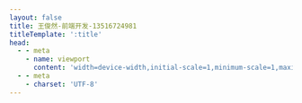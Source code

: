 ```yaml
---
layout: false
title: 王俊然-前端开发-13516724981
titleTemplate: ':title'
head:
  - - meta
    - name: viewport
      content: 'width=device-width,initial-scale=1,minimum-scale=1,maximum-scale=1,user-scalable=no,viewport-fit=cover'
  - - meta
    - charset: 'UTF-8'
---
```


<script setup>
import MyCV from './index.vue'
</script>

<ClientOnly>
  <MyCV />
</ClientOnly>
